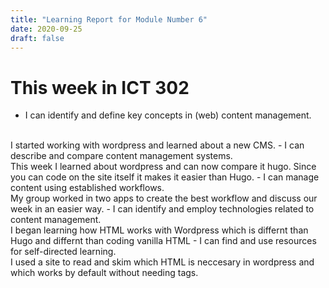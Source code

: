 ```yaml
---
title: "Learning Report for Module Number 6"
date: 2020-09-25
draft: false
---
```


# This week in ICT 302

- I can identify and define key concepts in (web) content management.
<br>
I started working with wordpress and learned about a new CMS.
 - I can describe and compare content management systems.
 <br>
This week I learned about wordpress and can now compare it hugo. Since you can code on the site itself it makes it easier than Hugo.
- I can manage content using established workflows.
<br>
My group worked in two apps to create the best workflow and discuss our week in an easier way.
 - I can identify and employ technologies related to content management.
 <br>
 I began learning how HTML works with Wordpress which is differnt than Hugo and differnt than coding vanilla HTML
 - I can find and use resources for self-directed learning.
 <br>
I used a site to read and skim which HTML is neccesary in wordpress and which works by default without needing tags.
